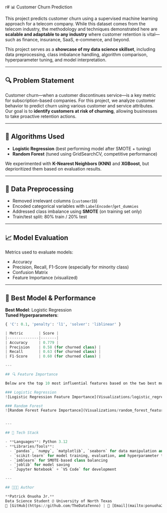 r# 📊 Customer Churn Prediction

This project predicts customer churn using a supervised machine learning approach for a telecom company. While this dataset comes from the telecom industry, the methodology and techniques demonstrated here are **scalable and adaptable to any industry** where customer retention is vital—such as finance, insurance, SaaS, e-commerce, and beyond. 

This project serves as a **showcase of my data science skillset**, including data preprocessing, class imbalance handling, algorithm comparison, hyperparameter tuning, and model interpretation.

---

## 🔍 Problem Statement

Customer churn—when a customer discontinues service—is a key metric for subscription-based companies. For this project, we analyze customer behavior to predict churn using various customer and service attributes. Our goal is to **identify customers at risk of churning**, allowing businesses to take proactive retention actions.

---

## 🧠 Algorithms Used

- **Logistic Regression** (best performing model after SMOTE + tuning)
- **Random Forest** (tuned using GridSearchCV, competitive performance)

We experimented with **K-Nearest Neighbors (KNN)** and **XGBoost**, but deprioritized them based on evaluation results.

---

## 🧪 Data Preprocessing

- Removed irrelevant columns (`customerID`)
- Encoded categorical variables with `LabelEncoder`/`get_dummies`
- Addressed class imbalance using **SMOTE** (on training set only)
- Train/test split: 80% train / 20% test

---

## 📈 Model Evaluation

Metrics used to evaluate models:
- Accuracy
- Precision, Recall, F1-Score (especially for minority class)
- Confusion Matrix
- Feature Importance (visualized)

---

## 🔧 Best Model & Performance

**Best Model**: Logistic Regression  
**Tuned Hyperparameters**:  
```python
{ 'C': 0.1, 'penalty': 'l1', 'solver': 'liblinear' }

| Metric       | Score |
|--------------|-------|
| Accuracy     | 0.779 |
| Precision    | 0.58 (for churned class) |
| Recall       | 0.63 (for churned class) |
| F1-Score     | 0.60 (for churned class) |

---

## 🔍 Feature Importance

Below are the top 10 most influential features based on the two best models:

### Logistic Regression
![Logistic Regression Feature Importance](Visualizations/logistic_regression_feature_importance.png)

### Random Forest
![Random Forest Feature Importance](Visualizations/random_forest_feature_importance.png)


---

## 🧰 Tech Stack

- **Languages**: Python 3.12  
- **Libraries/Tools**:
  - `pandas`, `numpy`, `matplotlib`, `seaborn` for data manipulation and visualization  
  - `scikit-learn` for model training, evaluation, and hyperparameter tuning  
  - `imblearn` for SMOTE-based class balancing  
  - `joblib` for model saving  
  - `Jupyter Notebook` + `VS Code` for development  

---

## 👨🏽‍💻 Author

**Patrick Onuoha Jr.**  
Data Science Student @ University of North Texas  
🔗 [GitHub](https://github.com/TheDataTenno) | 📧 [Email](mailto:ponuoha2017@gmail.com) | 🧠 Passionate about building data-driven solutions that scale across industries.
